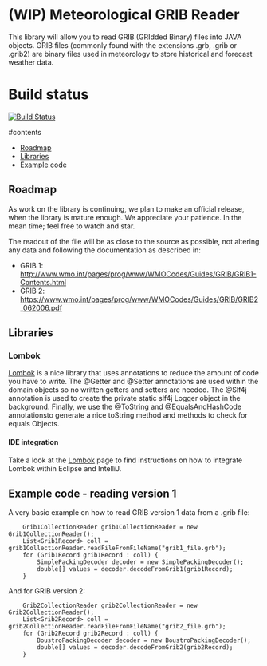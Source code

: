 # (WIP) Meteorological GRIB Reader
 
This library will allow you to read GRIB (GRIdded Binary) files into JAVA objects.
GRIB files (commonly found with the extensions .grb, .grib or .grib2) are binary files
used in meteorology to store historical and forecast weather data.


# Build status

[![Build Status](https://travis-ci.org/MeteoGroup/grib-library.svg?branch=master)](https://travis-ci.org/MeteoGroup/grib-library)


#contents
- [Roadmap](#roadmap) 
- [Libraries](#libraries) 
- [Example code](#example-code) 


## Roadmap
As work on the library is continuing, we plan to make an official release, when the library is mature enough.
We appreciate your patience. In the mean time; feel free to watch and star.

The readout of the file will be as close to the source as possible,
not altering any data and following the documentation as described in:
* GRIB 1: http://www.wmo.int/pages/prog/www/WMOCodes/Guides/GRIB/GRIB1-Contents.html
* GRIB 2: https://www.wmo.int/pages/prog/www/WMOCodes/Guides/GRIB/GRIB2_062006.pdf

  
## Libraries

### Lombok
[Lombok](https://projectlombok.org/download.html) is a nice library that uses annotations to reduce
the amount of code you have to write. The @Getter and @Setter annotations are used within the domain objects
so no written getters and setters are needed. The @Slf4j annotation is used to create the private static slf4j
Logger object in the background. Finally, we use the @ToString and @EqualsAndHashCode annotationsto generate
a nice toString method and methods to check for equals Objects. 

#### IDE integration 
Take a look at the [Lombok](https://projectlombok.org/download.html) page to find
instructions on how to integrate Lombok within Eclipse and IntelliJ.
   
   
## Example code - reading version 1

A very basic example on how to read GRIB version 1 data from a .grib file:

```
    Grib1CollectionReader grib1CollectionReader = new Grib1CollectionReader();
    List<Grib1Record> coll = grib1CollectionReader.readFileFromFileName("grib1_file.grb");
    for (Grib1Record grib1Record : coll) {
        SimplePackingDecoder decoder = new SimplePackingDecoder();
        double[] values = decoder.decodeFromGrib1(grib1Record);
    }
```

And for GRIB version 2:

```
    Grib2CollectionReader grib2CollectionReader = new Grib2CollectionReader();
    List<Grib2Record> coll = grib2CollectionReader.readFileFromFileName("grib2_file.grb");
    for (Grib2Record grib2Record : coll) {
        BoustroPackingDecoder decoder = new BoustroPackingDecoder();
        double[] values = decoder.decodeFromGrib2(grib2Record);
    }
```
